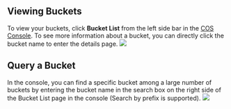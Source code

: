 ## Viewing Buckets

To view your buckets, click **Bucket List** from the left side bar in the [COS Console](https://console.cloud.tencent.com/cos4/index). To see more information about a bucket, you can directly click the bucket name to enter the details page.
![](//mc.qcloudimg.com/static/img/9f4359baf7bb258bfa22f8b2d9a50d15/image.png)

## Query a Bucket

In the console, you can find a specific bucket among a large number of buckets by entering the bucket name in the search box on the right side of the Bucket List page in the console (Search by prefix is supported).
![](//mc.qcloudimg.com/static/img/0cdb77e05c57761f71e3780ad3d11a39/image.png)
